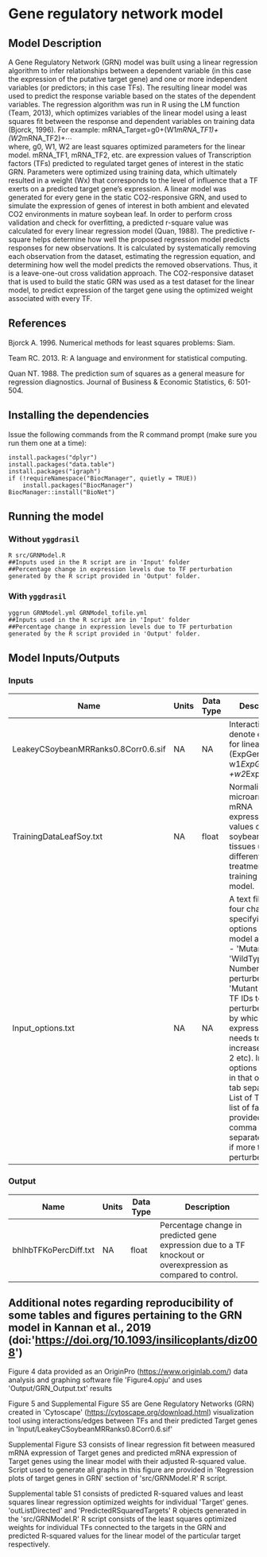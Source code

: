 # Gene regulatory network model

## Model Description

A Gene Regulatory Network (GRN) model was built using a linear regression algorithm to infer relationships between a dependent variable (in this case the expression of the putative target gene) and one or more independent variables (or predictors; in this case TFs). The resulting linear model was used to predict the response variable based on the states of the dependent variables. The regression algorithm was run in R using the LM function (Team, 2013), which optimizes variables of the linear model using a least squares fit between the response and dependent variables on training data (Bjorck, 1996). 
For example:
	mRNA_Target=g0+(W1*mRNA_TF1)+(W2*mRNA_TF2)+⋯ 	        
where, g0, W1, W2 are least squares optimized parameters for the linear model. mRNA_TF1, mRNA_TF2, etc. are expression values of Transcription factors (TFs) predicted to regulated target genes of interest in the static GRN. Parameters were optimized using training data, which ultimately resulted in a weight (Wx) that corresponds to the level of influence that a TF exerts on a predicted target gene’s expression. A linear model was generated for every gene in the static CO2-responsive GRN, and used to simulate the expression of genes of interest in both ambient and elevated CO2 environments in mature soybean leaf. 
In order to perform cross validation and check for overfitting, a predicted r-square value was calculated for every linear regression model (Quan, 1988). The predictive r-square helps determine how well the proposed regression model predicts responses for new observations. It is calculated by systematically removing each observation from the dataset, estimating the regression equation, and determining how well the model predicts the removed observations. Thus, it is a leave-one-out cross validation approach. The CO2-responsive dataset that is used to build the static GRN was used as a test dataset for the linear model, to predict expression of the target gene using the optimized weight associated with every TF. 

## References

Bjorck A. 1996. Numerical methods for least squares problems: Siam.

Team RC. 2013. R: A language and environment for statistical computing.

Quan NT. 1988. The prediction sum of squares as a general measure for regression diagnostics. Journal of Business & Economic Statistics, 6: 501-504.

## Installing the dependencies

Issue the following commands from the R command prompt (make sure you run them one at a time):

```
install.packages("dplyr")
install.packages("data.table")
install.packages("igraph")
if (!requireNamespace("BiocManager", quietly = TRUE))
    install.packages("BiocManager")
BiocManager::install("BioNet")
```

## Running the model

### Without ``yggdrasil``

```
R src/GRNModel.R
##Inputs used in the R script are in 'Input' folder
##Percentage change in expression levels due to TF perturbation generated by the R script provided in 'Output' folder. 
```

### With ``yggdrasil``

```
yggrun GRNModel.yml GRNModel_tofile.yml
##Inputs used in the R script are in 'Input' folder
##Percentage change in expression levels due to TF perturbation generated by the R script provided in 'Output' folder. 
```

## Model Inputs/Outputs

### Inputs

Name | Units | Data Type | Description
---- | ----- | --------- | -----------
LeakeyCSoybeanMRRanks0.8Corr0.6.sif | NA | NA | Interactions that denote equations for linear model (ExpGene1 = w1*ExpGene2 +w2*ExpGene3...)
TrainingDataLeafSoy.txt | NA | float | Normalized microarray mRNA expression values of soybean leaf tissues under different treatments for training linear model.
Input_options.txt | NA | NA | A text file with four charaters specifying input options for GRN model as follows - 'Mutant' or 'WildType', Number of TFs perturbed if 'Mutant', list of TF IDs to be perturbed, factor by which TF expression needs to be increased (0, 1, 2 etc). Input options are given in that order with tab separation. List of TFs and list of factors are provided as comma separated values if more than 1 TF perturbed.

### Output

Name | Units | Data Type | Description
---- | ----- | --------- | -----------
bhlhbTFKoPercDiff.txt | NA | float | Percentage change in predicted gene expression due to a TF knockout or overexpression as compared to control.

## Additional notes regarding reproducibility of some tables and figures pertaining to the GRN model in Kannan et al., 2019 (doi:'https://doi.org/10.1093/insilicoplants/diz008')

Figure 4 data provided as an OriginPro (https://www.originlab.com/) data analysis and graphing software file 'Figure4.opju' and uses 'Output/GRN_Output.txt' results

Figure 5 and Supplemental Figure S5 are Gene Regulatory Networks (GRN) created in 'Cytoscape' (https://cytoscape.org/download.html) visualization tool using interactions/edges between TFs and their predicted Target genes in 'Input/LeakeyCSoybeanMRRanks0.8Corr0.6.sif'

Supplemental Figure S3 consists of linear regression fit between measured mRNA expression of Target genes and predicted mRNA expression of Target genes using the linear model with their adjusted R-squared value. Script used to generate all graphs in this figure are provided in 'Regression plots of target genes in GRN' section of 'src/GRNModel.R' R script.

Supplemental table S1 consists of predicted R-squared values and least squares linear regression optimized weights for individual 'Target' genes. 'outListDirected' and 'PredictedRSquaredTargets' R objects generated in the 'src/GRNModel.R' R script consists of the least squares optimized weights for individual TFs connected to the targets in the GRN and predicted R-squared values for the linear model of the particular target respectively.



